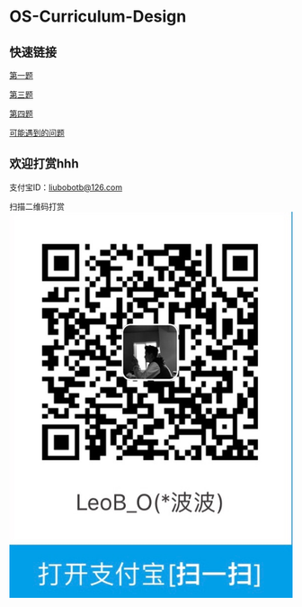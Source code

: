 # OS-Curriculum-Design

## 快速链接

[第一题](https://github.com/LeoB-O/OS-Curriculum-Design/blob/master/%E7%AC%AC%E4%B8%80%E9%A2%98.md)

[第三题](https://github.com/LeoB-O/OS-Curriculum-Design/blob/master/%E7%AC%AC%E4%B8%89%E9%A2%98.md)

[第四题](https://github.com/LeoB-O/OS-Curriculum-Design/blob/master/%E7%AC%AC%E5%9B%9B%E9%A2%98.md)

[可能遇到的问题](https://github.com/LeoB-O/OS-Curriculum-Design/blob/master/%E5%8F%AF%E8%83%BD%E5%87%BA%E7%8E%B0%E7%9A%84%E9%97%AE%E9%A2%98.md)

## 欢迎打赏hhh

支付宝ID：liubobotb@126.com

扫描二维码打赏
![支付宝二维码](./IMG_1459.JPG)